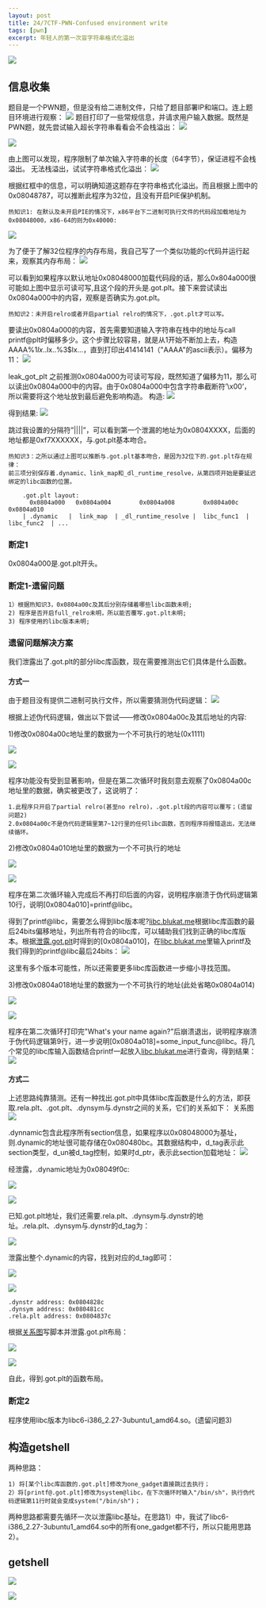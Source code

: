 ```yaml
---
layout: post
title: 24/7CTF-PWN-Confused environment write
tags: [pwn]
excerpt: 年轻人的第一次盲字符串格式化溢出
---
```



![](/assets/img/247ctf/pwn/confused_environment_write/logo.png)

## 信息收集

题目是一个PWN题，但是没有给二进制文件，只给了题目部署IP和端口。连上题目环境进行观察：
![](/assets/img/247ctf/pwn/confused_environment_write/1.png)
题目打印了一些常规信息，并请求用户输入数据。既然是PWN题，就先尝试输入超长字符串看看会不会栈溢出：
![](/assets/img/247ctf/pwn/confused_environment_write/2.png)

![](/assets/img/247ctf/pwn/confused_environment_write/3.png)

由上图可以发现，程序限制了单次输入字符串的长度（64字节），保证进程不会栈溢出。
无法栈溢出，试试字符串格式化溢出：
![](/assets/img/247ctf/pwn/confused_environment_write/4.png)

根据红框中的信息，可以明确知道这题存在字符串格式化溢出。而且根据上图中的0x08048787，可以推断此程序为32位，且没有开启PIE保护机制。
```
热知识1: 在默认及未开启PIE的情况下，x86平台下二进制可执行文件的代码段加载地址为0x08048000，x86-64的则为0x40000:
```
![](/assets/img/247ctf/pwn/confused_environment_write/5.png)


为了便于了解32位程序的内存布局，我自己写了一个类似功能的c代码并运行起来，观察其内存布局：
![](/assets/img/247ctf/pwn/confused_environment_write/6.png)

可以看到如果程序以默认地址0x08048000加载代码段的话，那么0x804a000很可能如上图中显示可读可写,且这个段的开头是.got.plt。接下来尝试读出0x0804a000中的内容，观察是否确实为.got.plt。
```
热知识2：未开启relro或者开启partial relro的情况下，.got.plt才可以写。
```
要读出0x0804a000的内容，首先需要知道输入字符串在栈中的地址与call printf@plt时偏移多少。这个步骤比较容易，就是从1开始不断加上去，构造AAAA%1$lx..%2$lx..%3$lx…，直到打印出41414141（"AAAA"的ascii表示）。偏移为11：
![](/assets/img/247ctf/pwn/confused_environment_write/7.png)

<span id="leak_got_plt">leak_got_plt</span>
之前推测0x0804a000为可读可写段，既然知道了偏移为11，那么可以读出0x0804a000中的内容。由于0x0804a000中包含字符串截断符’\x00’，所以需要将这个地址放到最后避免影响构造。
构造:
![](/assets/img/247ctf/pwn/confused_environment_write/8.png)

得到结果:
![](/assets/img/247ctf/pwn/confused_environment_write/9.png)

跳过我设置的分隔符”||||”，可以看到第一个泄漏的地址为0x0804XXXX，后面的地址都是0xf7XXXXXX，与.got.plt基本吻合。
```
热知识3：之所以通过上图可以推断与.got.plt基本吻合，是因为32位下的.got.plt存在规律：
前三项分别保存着.dynamic、link_map和_dl_runtime_resolve，从第四项开始是要延迟绑定的libc函数的位置。

	.got.plt layout: 
	  0x0804a000   0x0804a004        0x0804a008        0x0804a00c     0x0804a010    
	| .dynamic   |  link_map  | _dl_runtime_resolve |  libc_func1  |  libc_func2  | ...
```

### 断定1
0x0804a000是.got.plt开头。

### 断定1-遗留问题
	1）根据热知识3，0x0804a00c及其后分别存储着哪些libc函数未明;
	2) 程序是否开启full_relro未明，所以能否覆写.got.plt未明;
	3) 程序使用的libc版本未明;

### 遗留问题解决方案
我们泄露出了.got.plt的部分libc库函数，现在需要推测出它们具体是什么函数。
#### 方式一
由于题目没有提供二进制可执行文件，所以需要猜测伪代码逻辑：
![](/assets/img/247ctf/pwn/confused_environment_write/10.png)

根据上述伪代码逻辑，做出以下尝试——修改0x0804a00c及其后地址的内容:

1)修改0x0804a00c地址里的数据为一个不可执行的地址(0x1111)

![](/assets/img/247ctf/pwn/confused_environment_write/11.png)

![](/assets/img/247ctf/pwn/confused_environment_write/12.png)

程序功能没有受到显著影响，但是在第二次循环时我刻意去观察了0x0804a00c地址里的数据，确实被更改了，这说明了：
	
	1.此程序只开启了partial relro(甚至no relro)，.got.plt段的内容可以覆写；(遗留问题2)
	2.0x0804a00c不是伪代码逻辑里第7~12行里的任何libc函数，否则程序将报错退出，无法继续循环。

2)修改0x0804a010地址里的数据为一个不可执行的地址

![](/assets/img/247ctf/pwn/confused_environment_write/13.png)

![](/assets/img/247ctf/pwn/confused_environment_write/14.png)

程序在第二次循环输入完成后不再打印后面的内容，说明程序崩溃于伪代码逻辑第10行，说明[0x0804a010]=printf@libc。

得到了printf@libc，需要怎么得到libc版本呢?[libc.blukat.me](https://libc.blukat.me/)根据libc库函数的最后24bits偏移地址，列出所有符合的libc库，可以辅助我们找到正确的libc库版本。根据[泄露.got.plt](#leak_got_plt)时得到的[0x0804a010]，在[libc.blukat.me](https://libc.blukat.me/)里输入printf及我们得到的printf@libc最后24bits：
![](/assets/img/247ctf/pwn/confused_environment_write/15.png)

这里有多个版本可能性，所以还需要更多libc库函数进一步缩小寻找范围。


3)修改0x0804a018地址里的数据为一个不可执行的地址(此处省略0x0804a014)

![](/assets/img/247ctf/pwn/confused_environment_write/16.png)

![](/assets/img/247ctf/pwn/confused_environment_write/17.png)

程序在第二次循环打印完"What's your name again?"后崩溃退出，说明程序崩溃于伪代码逻辑第9行，进一步说明[0x0804a018]=some_input_func@libc。将几个常见的libc库输入函数结合printf一起放入[libc.blukat.me](https://libc.blukat.me/)进行查询，得到结果：
![](/assets/img/247ctf/pwn/confused_environment_write/18.png)
#### 方式二
上述思路纯靠猜测。还有一种找出.got.plt中具体libc库函数是什么的方法，即获取.rela.plt、.got.plt、.dynsym与.dynstr之间的关系，它们的关系如下：
<span id="all_rela">关系图</span>
![](/assets/img/247ctf/pwn/confused_environment_write/s_7.png)

.dynnamic包含此程序所有section信息，如果程序以0x08048000为基址，则.dynamic的地址很可能存储在0x080480bc。其数据结构中，d_tag表示此section类型，d_un被d_tag控制，如果时d_ptr，表示此section加载地址：
![](/assets/img/247ctf/pwn/confused_environment_write/s_8.png)

经泄露，.dynamic地址为0x08049f0c:

![](/assets/img/247ctf/pwn/confused_environment_write/s_9.png)

![](/assets/img/247ctf/pwn/confused_environment_write/s_10.png)

已知.got.plt地址，我们还需要.rela.plt、.dynsym与.dynstr的地址。.rela.plt、.dynsym与.dynstr的d_tag为：

![](/assets/img/247ctf/pwn/confused_environment_write/s_6.png)

泄露出整个.dynamic的内容，找到对应的d_tag即可：

![](/assets/img/247ctf/pwn/confused_environment_write/s_11.png)

![](/assets/img/247ctf/pwn/confused_environment_write/s_12.png)

	.dynstr address: 0x0804828c
	.dynsym address: 0x080481cc
	.rela.plt address: 0x0804837c

根据[关系图](#all_rela)写脚本并泄露.got.plt布局：

![](/assets/img/247ctf/pwn/confused_environment_write/s_14.png)

![](/assets/img/247ctf/pwn/confused_environment_write/s_13.png)

自此，得到.got.plt的函数布局。

### 断定2
程序使用libc版本为libc6-i386_2.27-3ubuntu1_amd64.so。(遗留问题3)

## 构造getshell
两种思路：

	1) 将[某个libc库函数的.got.plt]修改为one_gadget直接跳过去执行；
	2）将[printf@.got.plt]修改为system@libc，在下次循环时输入"/bin/sh"，执行伪代码逻辑第11行时就会变成system("/bin/sh")；

两种思路都需要先循环一次以泄露libc基址。在思路1）中，我试了libc6-i386_2.27-3ubuntu1_amd64.so中的所有one_gadget都不行，所以只能用思路2）。

## getshell

![](/assets/img/247ctf/pwn/confused_environment_write/19.png)

![](/assets/img/247ctf/pwn/confused_environment_write/20.png)
